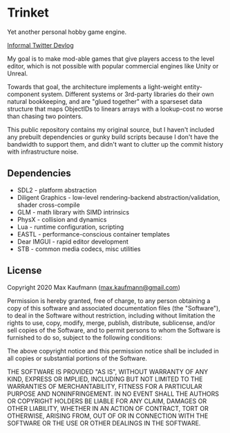 # Trinket

Yet another personal hobby game engine.

[Informal Twitter Devlog](https://twitter.com/xewlupus/status/1266125978939473921)

My goal is to make mod-able games that give players access to the level editor, which is not possible with popular commercial engines like Unity or Unreal.

Towards that goal, the architecture implements a light-weight entity-component system.  Different systems or 3rd-party libraries do their own natural bookkeeping, and are "glued together" with a sparseset data structure that maps ObjectIDs to linears arrays with a lookup-cost no worse than chasing two pointers.

This public repository contains my original source, but I haven't included any prebuilt dependencies or gunky build scripts because I don't have the bandwidth to support them, and didn't want to clutter up the commit history with infrastructure noise.

## Dependencies

- SDL2 - platform abstraction
- Diligent Graphics - low-level rendering-backend abstraction/validation, shader cross-compile
- GLM - math library with SIMD intrinsics
- PhysX - collision and dynamics
- Lua - runtime configuration, scripting
- EASTL - performance-conscious container templates
- Dear IMGUI - rapid editor development
- STB - common media codecs, misc utilities

## License

Copyright 2020 Max Kaufmann (max.kaufmann@gmail.com)

Permission is hereby granted, free of charge, to any person obtaining a copy of this software and associated documentation files (the "Software"), to deal in the Software without restriction, including without limitation the rights to use, copy, modify, merge, publish, distribute, sublicense, and/or sell copies of the Software, and to permit persons to whom the Software is furnished to do so, subject to the following conditions:

The above copyright notice and this permission notice shall be included in all copies or substantial portions of the Software.

THE SOFTWARE IS PROVIDED "AS IS", WITHOUT WARRANTY OF ANY KIND, EXPRESS OR IMPLIED, INCLUDING BUT NOT LIMITED TO THE WARRANTIES OF MERCHANTABILITY, FITNESS FOR A PARTICULAR PURPOSE AND NONINFRINGEMENT. IN NO EVENT SHALL THE AUTHORS OR COPYRIGHT HOLDERS BE LIABLE FOR ANY CLAIM, DAMAGES OR OTHER LIABILITY, WHETHER IN AN ACTION OF CONTRACT, TORT OR OTHERWISE, ARISING FROM, OUT OF OR IN CONNECTION WITH THE SOFTWARE OR THE USE OR OTHER DEALINGS IN THE SOFTWARE.
